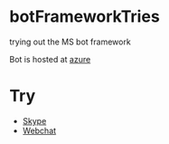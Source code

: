 # botFrameworkTries
trying out the MS bot framework

Bot is hosted at [azure](http://botwebapptry.azurewebsites.net/)

# Try
- [Skype](https://join.skype.com/bot/710f4e2a-0cd4-4e86-907f-7c7db2bcd5a0)
- [Webchat](https://webchat.botframework.com/embed/bottryapp?s=4Q3cQb67IMQ.cwA.Gic.n25sFOTAC2D4gBhd-eETGUV9Sf6xWfUIcJOXgVsVFlc) 

